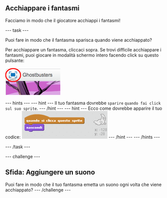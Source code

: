 ## Acchiappare i fantasmi

Facciamo in modo che il giocatore acchiappi i fantasmi!

--- task ---

Puoi fare in modo che il fantasma sparisca quando viene acchiappato?

Per acchiappare un fantasma, cliccaci sopra. Se trovi difficile acchiappare i fantasmi, puoi giocare in modalità schermo intero facendo click su questo pulsante:

![screenshot](images/ghost-fullscreen.png)

--- hints --- --- hint --- Il tuo fantasma dovrebbe `sparire` `quando fai click sul suo sprite`. --- /hint --- --- hint --- Ecco come dovrebbe apparire il tuo codice: ![screenshot](images/ghost-catch-code.png) --- /hint --- --- /hints ---

--- /task ---

--- challenge ---

## Sfida: Aggiungere un suono

Puoi fare in modo che il tuo fantasma emetta un suono ogni volta che viene acchiappato? --- /challenge ---